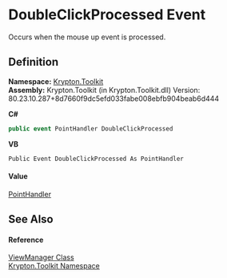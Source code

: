 # DoubleClickProcessed Event


Occurs when the mouse up event is processed.



## Definition
**Namespace:** <a href="79d2eac2-21f4-54ff-7552-b20c33c30600.md">Krypton.Toolkit</a>  
**Assembly:** Krypton.Toolkit (in Krypton.Toolkit.dll) Version: 80.23.10.287+8d7660f9dc5efd033fabe008ebfb904beab6d444

**C#**
``` C#
public event PointHandler DoubleClickProcessed
```
**VB**
``` VB
Public Event DoubleClickProcessed As PointHandler
```



#### Value
<a href="0e5ee992-422a-68f3-25e9-fa3f399a9b9f.md">PointHandler</a>

## See Also


#### Reference
<a href="3760acae-8ec5-3ca7-2132-35bf556b0fbb.md">ViewManager Class</a>  
<a href="79d2eac2-21f4-54ff-7552-b20c33c30600.md">Krypton.Toolkit Namespace</a>  
